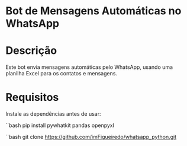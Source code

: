 # Bot de Mensagens Automáticas no WhatsApp

# Descrição

Este bot envia mensagens automáticas pelo WhatsApp, usando uma planilha Excel para os contatos e mensagens.

# Requisitos

Instale as dependências antes de usar:

``bash
pip install pywhatkit pandas openpyxl

``bash
git clone https://github.com/imFigueiredo/whatsapp_python.git

